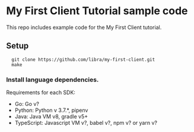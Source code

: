 # My First Client Tutorial sample code
This repo includes example code for the My First Client tutorial.

## Setup
```
  git clone https://github.com/libra/my-first-client.git
  make
```

### Install language dependencies.

Requirements for each SDK:

* Go: Go v?
* Python: Python v 3.7.*, pipenv
* Java: Java VM v8, gradle v5+
* TypeScript: Javascript VM v?, babel v?, npm v? or yarn v?

